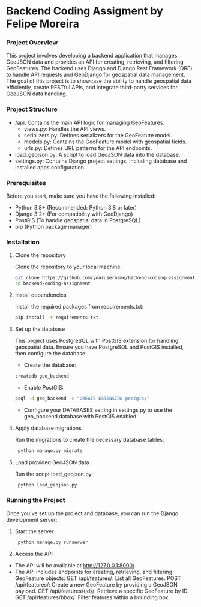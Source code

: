 # **Backend Coding Assigment** by Felipe Moreira

### Project Overview

This project involves developing a backend application that manages GeoJSON data and provides an API for creating, retrieving, and filtering GeoFeatures. The backend uses Django and Django Rest Framework (DRF) to handle API requests and GeoDjango for geospatial data management. The goal of this project is to showcase the ability to handle geospatial data efficiently, create RESTful APIs, and integrate third-party services for GeoJSON data handling.

### Project Structure

- /api: Contains the main API logic for managing GeoFeatures.
  - views.py: Handles the API views.
  - serializers.py: Defines serializers for the GeoFeature model.
  - models.py: Contains the GeoFeature model with geospatial fields.
  - urls.py: Defines URL patterns for the API endpoints.
- load_geojson.py: A script to load GeoJSON data into the database.
- settings.py: Contains Django project settings, including database and installed apps configuration.

### Prerequisites

Before you start, make sure you have the following installed:

- Python 3.8+ (Recommended: Python 3.8 or later)
- Django 3.2+ (For compatibility with GeoDjango)
- PostGIS (To handle geospatial data in PostgreSQL)
- pip (Python package manager)

### Installation

1. Clone the repository

   Clone the repository to your local machine:

   ```bash
   git clone https://github.com/yourusername/backend-coding-assignment.git
   cd backend-coding-assignment
   ```

2. Install dependencies

   Install the required packages from requirements.txt:

   ```bash
   pip install -r requirements.txt
   ```

3. Set up the database

   This project uses PostgreSQL with PostGIS extension for handling geospatial data. Ensure you have PostgreSQL and PostGIS installed, then configure the database.

   - Create the database:

   ```bash
   createdb geo_backend
   ```

   - Enable PostGIS:

   ```bash
   psql -d geo_backend -c "CREATE EXTENSION postgis;"
   ```

   - Configure your DATABASES setting in settings.py to use the geo_backend database with PostGIS enabled.

4. Apply database migrations

   Run the migrations to create the necessary database tables:

   ```bash
    python manage.py migrate
   ```

5. Load provided GeoJSON data

   Run the script load_geojson.py:

   ```bash
    python load_geojson.py
   ```

### Running the Project

Once you’ve set up the project and database, you can run the Django development server:

1. Start the server

   ```bash
    python manage.py runserver
   ```

2. Access the API

- The API will be available at http://127.0.0.1:8000/.
- The API includes endpoints for creating, retrieving, and filtering GeoFeature objects:
  GET /api/features/: List all GeoFeatures.
  POST /api/features/: Create a new GeoFeature by providing a GeoJSON payload.
  GET /api/features/{id}/: Retrieve a specific GeoFeature by ID.
  GET /api/features/bbox/: Filter features within a bounding box.
